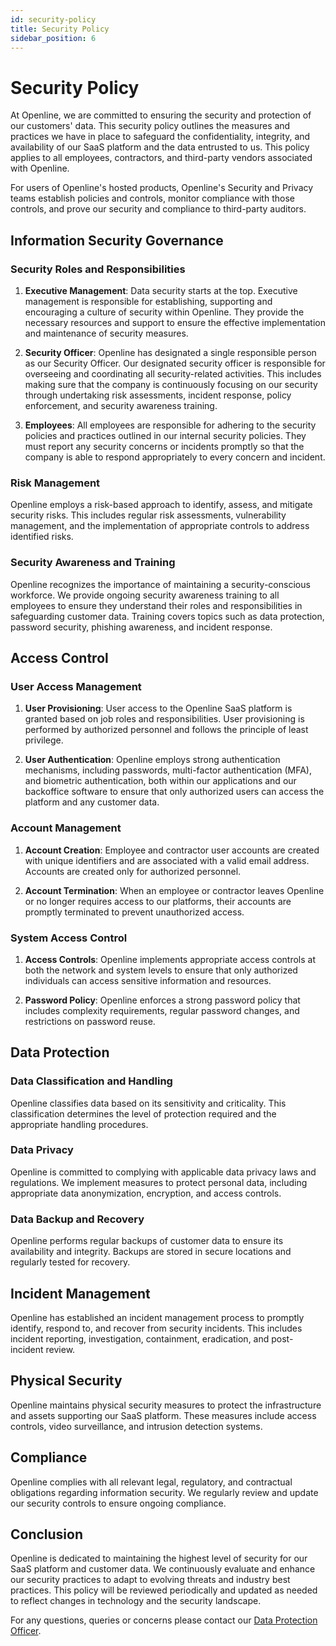 ```yaml
---
id: security-policy
title: Security Policy
sidebar_position: 6
---
```


# Security Policy

At Openline, we are committed to ensuring the security and protection of our customers' data. This security policy outlines the measures and practices we have in place to safeguard the confidentiality, integrity, and availability of our SaaS platform and the data entrusted to us. This policy applies to all employees, contractors, and third-party vendors associated with Openline.

For users of Openline's hosted products, Openline's Security and Privacy teams establish policies and controls, monitor compliance with those controls, and prove our security and compliance to third-party auditors.

## Information Security Governance

### Security Roles and Responsibilities

1. **Executive Management**: Data security starts at the top. Executive management is responsible for establishing, supporting and encouraging a culture of security within Openline. They provide the necessary resources and support to ensure the effective implementation and maintenance of security measures.

2. **Security Officer**: Openline has designated a single responsible person as our Security Officer. Our designated security officer is responsible for overseeing and coordinating all security-related activities. This includes making sure that the company is continuously focusing on our security through undertaking risk assessments, incident response, policy enforcement, and security awareness training.

3. **Employees**: All employees are responsible for adhering to the security policies and practices outlined in our internal security policies. They must report any security concerns or incidents promptly so that the company is able to respond appropriately to every concern and incident.

### Risk Management

Openline employs a risk-based approach to identify, assess, and mitigate security risks. This includes regular risk assessments, vulnerability management, and the implementation of appropriate controls to address identified risks.

### Security Awareness and Training

Openline recognizes the importance of maintaining a security-conscious workforce. We provide ongoing security awareness training to all employees to ensure they understand their roles and responsibilities in safeguarding customer data. Training covers topics such as data protection, password security, phishing awareness, and incident response.

## Access Control

### User Access Management

1. **User Provisioning**: User access to the Openline SaaS platform is granted based on job roles and responsibilities. User provisioning is performed by authorized personnel and follows the principle of least privilege.

2. **User Authentication**: Openline employs strong authentication mechanisms, including passwords, multi-factor authentication (MFA), and biometric authentication, both within our applications and our backoffice software to ensure that only authorized users can access the platform and any customer data.

### Account Management

1. **Account Creation**: Employee and contractor user accounts are created with unique identifiers and are associated with a valid email address. Accounts are created only for authorized personnel.

2. **Account Termination**: When an employee or contractor leaves Openline or no longer requires access to our platforms, their accounts are promptly terminated to prevent unauthorized access.

### System Access Control

1. **Access Controls**: Openline implements appropriate access controls at both the network and system levels to ensure that only authorized individuals can access sensitive information and resources.

2. **Password Policy**: Openline enforces a strong password policy that includes complexity requirements, regular password changes, and restrictions on password reuse.

## Data Protection

### Data Classification and Handling

Openline classifies data based on its sensitivity and criticality. This classification determines the level of protection required and the appropriate handling procedures.

### Data Privacy

Openline is committed to complying with applicable data privacy laws and regulations. We implement measures to protect personal data, including appropriate data anonymization, encryption, and access controls.

### Data Backup and Recovery

Openline performs regular backups of customer data to ensure its availability and integrity. Backups are stored in secure locations and regularly tested for recovery.

## Incident Management

Openline has established an incident management process to promptly identify, respond to, and recover from security incidents. This includes incident reporting, investigation, containment, eradication, and post-incident review.

## Physical Security

Openline maintains physical security measures to protect the infrastructure and assets supporting our SaaS platform. These measures include access controls, video surveillance, and intrusion detection systems.

## Compliance

Openline complies with all relevant legal, regulatory, and contractual obligations regarding information security. We regularly review and update our security controls to ensure ongoing compliance.

## Conclusion

Openline is dedicated to maintaining the highest level of security for our SaaS platform and customer data. We continuously evaluate and enhance our security practices to adapt to evolving threats and industry best practices. This policy will be reviewed periodically and updated as needed to reflect changes in technology and the security landscape.

For any questions, queries or concerns please contact our [Data Protection Officer](mailto:dpo@openline.ai).